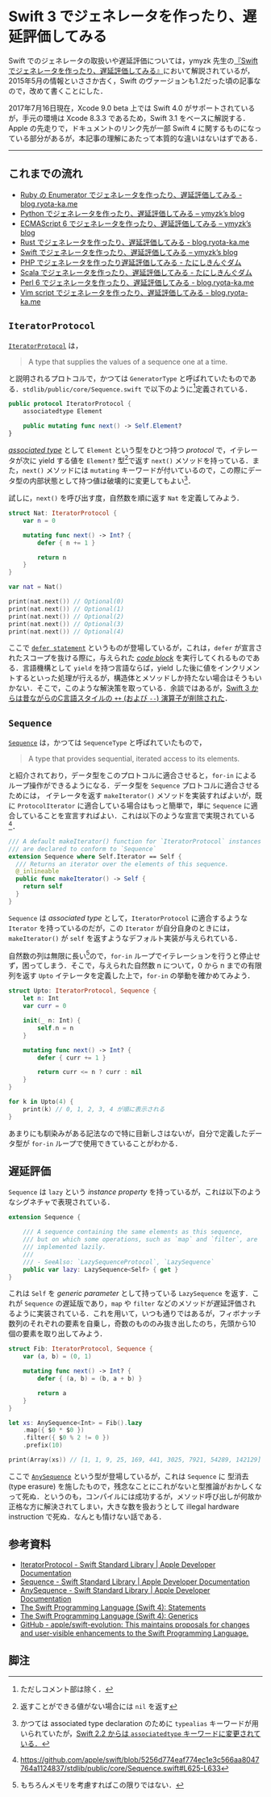 # Swift 3 でジェネレータを作ったり、遅延評価してみる

Swift でのジェネレータの取扱いや遅延評価については，ymyzk 先生の[『Swift でジェネレータを作ったり、遅延評価してみる』](https://blog.ymyzk.com/2015/05/swift-generator-lazy/)において解説されているが，2015年5月の情報といささか古く，Swift のヴァージョンも1.2だった頃の記事なので，改めて書くことにした．

2017年7月16日現在，Xcode 9.0 beta 上では Swift 4.0 がサポートされているが，手元の環境は Xcode 8.3.3 であるため，Swift 3.1 をベースに解説する．Apple の先走りで，ドキュメントのリンク先が一部 Swift 4 に関するものになっている部分があるが，本記事の理解にあたって本質的な違いはないはずである．

---

## これまでの流れ

- [Ruby の Enumerator でジェネレータを作ったり、遅延評価してみる - blog.ryota-ka.me](https://blog.ryota-ka.me/posts/2015/04/23/generators-and-lazy-evaluation-in-ruby)
- [Python でジェネレータを作ったり、遅延評価してみる – ymyzk’s blog](https://blog.ymyzk.com/2015/04/python-generator-lazy/)
- [ECMAScript 6 でジェネレータを作ったり、遅延評価してみる – ymyzk’s blog](https://blog.ymyzk.com/2015/04/ecmascript-6-generator-lazy/)
- [Rust でジェネレータを作ったり、遅延評価してみる - blog.ryota-ka.me](https://blog.ryota-ka.me/posts/2015/05/18/generators-and-lazy-evaluation-in-rust)
- [Swift でジェネレータを作ったり、遅延評価してみる – ymyzk’s blog](https://blog.ymyzk.com/2015/05/swift-generator-lazy/)
- [PHP でジェネレータを作ったり遅延評価してみる - たにしきんぐダム](https://tanishiking24.hatenablog.com/entry/2015/07/30/164111)
- [Scala でジェネレータを作ったり、遅延評価してみる - たにしきんぐダム](https://tanishiking24.hatenablog.com/entry/scala-generator)
- [Perl 6 でジェネレータを作ったり、遅延評価してみる - blog.ryota-ka.me](https://blog.ryota-ka.me/posts/2015/12/30/generators-and-lazy-evaluation-in-perl-6)
- [Vim script でジェネレータを作ったり、遅延評価してみる - blog.ryota-ka.me](https://blog.ryota-ka.me/posts/2016/12/08/generators-and-lazy-evaluation-in-vim-script)

## `IteratorProtocol`

[`IteratorProtocol`](https://developer.apple.com/documentation/swift/iteratorprotocol) は，

> A type that supplies the values of a sequence one at a time.

と説明されるプロトコルで，かつては `GeneratorType` と呼ばれていたものである．`stdlib/public/core/Sequence.swift` で以下のように[^1]定義されている．

```swift
public protocol IteratorProtocol {
    associatedtype Element

    public mutating func next() -> Self.Element?
}
```

[_associated type_](https://developer.apple.com/library/content/documentation/Swift/Conceptual/Swift_Programming_Language/Generics.html#//apple_ref/doc/uid/TP40014097-CH26-ID189) として `Element` という型をひとつ持つ _protocol_ で，イテレータが次に yield する値を `Element?` 型[^2]で返す `next()` メソッドを持っている．また，`next()` メソッドには `mutating` キーワードが付いているので，この際にデータ型の内部状態として持つ値は破壊的に変更してもよい[^3]．

試しに，`next()` を呼び出す度，自然数を順に返す `Nat` を定義してみよう．

```swift
struct Nat: IteratorProtocol {
    var n = 0

    mutating func next() -> Int? {
        defer { n += 1 }

        return n
    }
}

var nat = Nat()

print(nat.next()) // Optional(0)
print(nat.next()) // Optional(1)
print(nat.next()) // Optional(2)
print(nat.next()) // Optional(3)
print(nat.next()) // Optional(4)
```

ここで [`defer statement`](https://developer.apple.com/library/content/documentation/Swift/Conceptual/Swift_Programming_Language/Statements.html#//apple_ref/doc/uid/TP40014097-CH33-ID532) というものが登場しているが，これは，`defer` が宣言されたスコープを抜ける際に，与えられた [_code block_](https://developer.apple.com/library/content/documentation/Swift/Conceptual/Swift_Programming_Language/Declarations.html#//apple_ref/swift/grammar/code-block) を実行してくれるものである．言語機構として `yield` を持つ言語ならば，yield した後に値をインクリメントするといった処理が行えるが，構造体とメソッドしか持たない場合はそうもいかない．そこで，このような解決策を取っている．余談ではあるが，[Swift 3 からは昔ながらのC言語スタイルの `++` (および `--`) 演算子が削除された](https://github.com/apple/swift-evolution/blob/master/proposals/0004-remove-pre-post-inc-decrement.md)．

## `Sequence`

[`Sequence`](https://developer.apple.com/documentation/swift/sequence) は，かつては `SequenceType` と呼ばれていたもので，

> A type that provides sequential, iterated access to its elements.

と紹介されており，データ型をこのプロトコルに適合させると，`for-in` によるループ操作ができるようになる．データ型を `Sequence` プロトコルに適合させるためには， イテレータを返す `makeIterator()` メソッドを実装すればよいが，既に `ProtocolIterator` に適合している場合はもっと簡単で，単に `Sequence` に適合していることを宣言すればよい．これは以下のような宣言で実現されている[^4]．

```swift
/// A default makeIterator() function for `IteratorProtocol` instances that
/// are declared to conform to `Sequence`
extension Sequence where Self.Iterator == Self {
  /// Returns an iterator over the elements of this sequence.
  @_inlineable
  public func makeIterator() -> Self {
    return self
  }
}
```

`Sequence` は _associated type_ として，`IteratorProtocol` に適合するような `Iterator` を持っているのだが，この `Iterator` が自分自身のときには， `makeIterator()` が `self` を返すようなデフォルト実装が与えられている．

自然数の列は無限に長い[^5]ので，`for-in` ループでイテレーションを行うと停止せず，困ってしまう．そこで，与えられた自然数 n について，0 から n までの有限列を返す `Upto` イテレータを定義した上で，`for-in` の挙動を確かめてみよう．

```swift
struct Upto: IteratorProtocol, Sequence {
    let n: Int
    var curr = 0

    init(_ n: Int) {
        self.n = n
    }

    mutating func next() -> Int? {
        defer { curr += 1 }

        return curr <= n ? curr : nil
    }
}

for k in Upto(4) {
    print(k) // 0, 1, 2, 3, 4 が順に表示される
}
```

あまりにも馴染みがある記法なので特に目新しさはないが，自分で定義したデータ型が `for-in` ループで使用できていることがわかる．

## 遅延評価

`Sequence` は `lazy` という _instance property_ を持っているが，これは以下のようなシグネチャで表現されている．

```swift
extension Sequence {

    /// A sequence containing the same elements as this sequence,
    /// but on which some operations, such as `map` and `filter`, are
    /// implemented lazily.
    ///
    /// - SeeAlso: `LazySequenceProtocol`, `LazySequence`
    public var lazy: LazySequence<Self> { get }
}
```

これは `Self` を _generic parameter_ として持っている `LazySequence` を返す．これが `Sequence` の遅延版であり，`map` や `filter` などのメソッドが遅延評価されるように実装されている．これを用いて，いつも通りではあるが，フィボナッチ数列のそれぞれの要素を自乗し，奇数のもののみ抜き出したのち，先頭から10個の要素を取り出してみよう．

```swift
struct Fib: IteratorProtocol, Sequence {
    var (a, b) = (0, 1)

    mutating func next() -> Int? {
        defer { (a, b) = (b, a + b) }

        return a
    }
}

let xs: AnySequence<Int> = Fib().lazy
    .map({ $0 * $0 })
    .filter({ $0 % 2 != 0 })
    .prefix(10)

print(Array(xs)) // [1, 1, 9, 25, 169, 441, 3025, 7921, 54289, 142129]
```

ここで [`AnySequence`](https://developer.apple.com/documentation/swift/anysequence) という型が登場しているが，これは `Sequence` に 型消去 (type erasure) を施したもので，残念なことにこれがないと型推論がおかしくなって死ぬ．というのも，コンパイルには成功するが，メソッド呼び出しが何故か正格な方に解決されてしまい，大きな数を扱おうとして illegal hardware instruction で死ぬ．なんとも情けない話である．

## 参考資料

- [IteratorProtocol - Swift Standard Library | Apple Developer Documentation](https://developer.apple.com/documentation/swift/iteratorprotocol)
- [Sequence - Swift Standard Library | Apple Developer Documentation](https://developer.apple.com/documentation/swift/sequence)
- [AnySequence - Swift Standard Library | Apple Developer Documentation](https://developer.apple.com/documentation/swift/anysequence)
- [The Swift Programming Language (Swift 4): Statements](https://developer.apple.com/library/content/documentation/Swift/Conceptual/Swift_Programming_Language/Statements.html)
- [The Swift Programming Language (Swift 4): Generics](https://developer.apple.com/library/content/documentation/Swift/Conceptual/Swift_Programming_Language/Generics.html)
- [GitHub - apple/swift-evolution: This maintains proposals for changes and user-visible enhancements to the Swift Programming Language.](https://github.com/apple/swift-evolution)

## 脚注

[^1]: ただしコメント部は除く．
[^2]: 返すことができる値がない場合には `nil` を返す
[^3]: かつては associated type declaration のために `typealias` キーワードが用いられていたが，[Swift 2.2 からは `associatedtype` キーワードに変更されている．](https://github.com/apple/swift-evolution/blob/master/proposals/0011-replace-typealias-associated.md)
[^4]: https://github.com/apple/swift/blob/5256d774eaf774ec1e3c566aa8047764a1124837/stdlib/public/core/Sequence.swift#L625-L633
[^5]: もちろんメモリを考慮すればこの限りではない．
